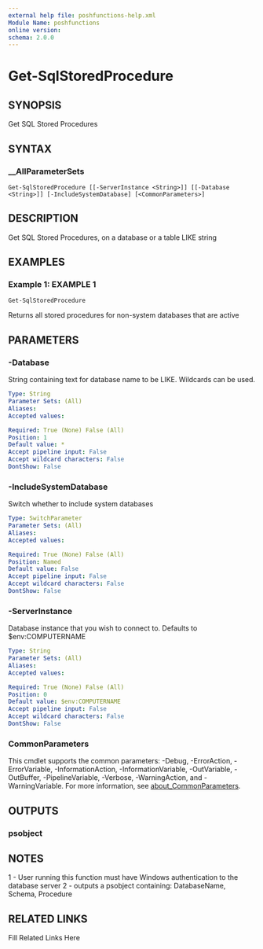 ```yaml
---
external help file: poshfunctions-help.xml
Module Name: poshfunctions
online version: 
schema: 2.0.0
---
```


# Get-SqlStoredProcedure

## SYNOPSIS

Get SQL Stored Procedures

## SYNTAX

### __AllParameterSets

```
Get-SqlStoredProcedure [[-ServerInstance <String>]] [[-Database <String>]] [-IncludeSystemDatabase] [<CommonParameters>]
```

## DESCRIPTION

Get SQL Stored Procedures, on a database or a table LIKE string


## EXAMPLES

### Example 1: EXAMPLE 1

```
Get-SqlStoredProcedure
```

Returns all stored procedures for non-system databases that are active






## PARAMETERS

### -Database

String containing text for database name to be LIKE.
Wildcards can be used.

```yaml
Type: String
Parameter Sets: (All)
Aliases: 
Accepted values: 

Required: True (None) False (All)
Position: 1
Default value: *
Accept pipeline input: False
Accept wildcard characters: False
DontShow: False
```

### -IncludeSystemDatabase

Switch whether to include system databases

```yaml
Type: SwitchParameter
Parameter Sets: (All)
Aliases: 
Accepted values: 

Required: True (None) False (All)
Position: Named
Default value: False
Accept pipeline input: False
Accept wildcard characters: False
DontShow: False
```

### -ServerInstance

Database instance that you wish to connect to.
Defaults to $env:COMPUTERNAME

```yaml
Type: String
Parameter Sets: (All)
Aliases: 
Accepted values: 

Required: True (None) False (All)
Position: 0
Default value: $env:COMPUTERNAME
Accept pipeline input: False
Accept wildcard characters: False
DontShow: False
```


### CommonParameters

This cmdlet supports the common parameters: -Debug, -ErrorAction, -ErrorVariable, -InformationAction, -InformationVariable, -OutVariable, -OutBuffer, -PipelineVariable, -Verbose, -WarningAction, and -WarningVariable. For more information, see [about_CommonParameters](http://go.microsoft.com/fwlink/?LinkID=113216).

## OUTPUTS

### psobject


## NOTES

1 - User running this function must have Windows authentication to the database server
2 - outputs a psobject containing:
    DatabaseName, Schema, Procedure


## RELATED LINKS

Fill Related Links Here

